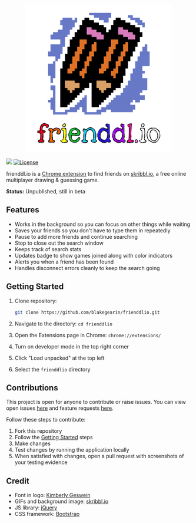 <p align="center">
  <img id="logo" src="img/logo.png" class="center" alt="frienddl.io" title="frienddl.io" />
</p>

[![](https://img.shields.io/badge/version-1.0.1-brightgreen)](https://github.com/blakegearin/frienddlio/releases)
[![License](https://img.shields.io/badge/license-MIT-blue.svg)](https://github.com/blakegearin/frienddlio/blob/main/LICENSE.md)

frienddl.io is a [Chrome extension](https://developer.chrome.com/extensions) to find friends on [skribbl.io](https://skribbl.io/), a free online multiplayer drawing & guessing game.

**Status:** Unpublished, still in beta

## Features

- Works in the background so you can focus on other things while waiting
- Saves your friends so you don't have to type them in repeatedly
- Pause to add more friends and continue searching
- Stop to close out the search window
- Keeps track of search stats
- Updates badge to show games joined along with color indicators
- Alerts you when a friend has been found
- Handles disconnect errors cleanly to keep the search going

## Getting Started

1. Clone repository:

    ```sh
    git clone https://github.com/blakegearin/frienddlio.git
    ```

2. Navigate to the directory: `cd frienddlio`
3. Open the Extensions page in Chrome: `chrome://extensions/`
4. Turn on developer mode in the top right corner
5. Click "Load unpacked" at the top left
6. Select the `frienddlio` directory

## Contributions

This project is open for anyone to contribute or raise issues. You can view open issues [here](https://github.com/blakegearin/frienddlio/issues) and feature requests [here](https://github.com/blakegearin/frienddlio/projects/1).

Follow these steps to contribute:

1. Fork this repository
2. Follow the [Getting Started](#getting-started) steps
3. Make changes
4. Test changes by running the application locally
5. When satisfied with changes, open a pull request with screenshots of your testing evidence

## Credit

* Font in logo: [Kimberly Geswein](http://www.kimberlygeswein.com/)
* GIFs and background image: [skribbl.io](https://skribbl.io/)
* JS library: [jQuery](https://jquery.com/)
* CSS framework: [Bootstrap](https://getbootstrap.com/)
